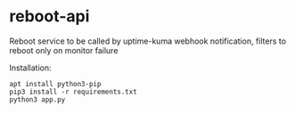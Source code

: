 # reboot-api

Reboot service to be called by uptime-kuma webhook notification, filters to reboot only on monitor failure

Installation:

```
apt install python3-pip
pip3 install -r requirements.txt
python3 app.py
```
